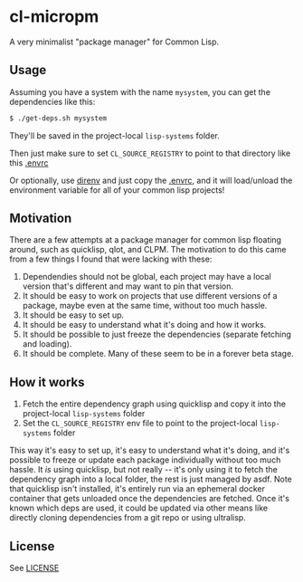 # cl-micropm

A very minimalist "package manager" for Common Lisp.


## Usage

Assuming you have a system with the name `mysystem`, you can get the dependencies like this:

```sh
$ ./get-deps.sh mysystem
```

They'll be saved in the project-local `lisp-systems` folder.

Then just make sure to set `CL_SOURCE_REGISTRY` to point to that directory like this [.envrc](./envrc)

Or optionally, use [direnv](direnv.net/) and just copy the [.envrc](./envrc), and it will
load/unload the environment variable for all of your common lisp projects!



## Motivation

There are a few attempts at a package manager for common lisp floating around, such as quicklisp,
qlot, and CLPM.  The motivation to do this came from a few things I found that were lacking with
these:

1. Dependendies should not be global, each project may have a local version that's different and may
   want to pin that version.
2. It should be easy to work on projects that use different versions of a package, maybe even at the
   same time, without too much hassle.
2. It should be easy to set up.
3. It should be easy to understand what it's doing and how it works.
4. It should be possible to just freeze the dependencies (separate fetching and loading).
5. It should be complete. Many of these seem to be in a forever beta stage.



## How it works

1. Fetch the entire dependency graph using quicklisp and copy it into the project-local
   `lisp-systems` folder
2. Set the `CL_SOURCE_REGISTRY` env file to point to the project-local `lisp-systems` folder


This way it's easy to set up, it's easy to understand what it's doing, and it's possible to freeze
or update each package individually without too much hassle. It *is* using quicklisp, but not
really -- it's only using it to fetch the dependency graph into a local folder, the rest is just
managed by asdf. Note that quicklisp isn't installed, it's entirely run via an ephemeral docker
container that gets unloaded once the dependencies are fetched. Once it's known which deps are used,
it could be updated via other means like directly cloning dependencies from a git repo or using
ultralisp.


## License

See [LICENSE](./LICENSE)
